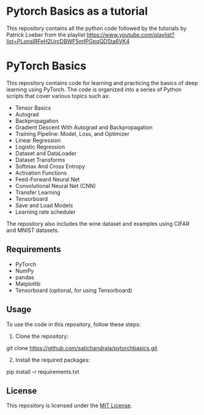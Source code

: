 # Pytorch Basics as a tutorial

This repository contains all the python code followed by the tutorials by Patrick Loeber from the playlist https://www.youtube.com/playlist?list=PLqnslRFeH2UrcDBWF5mfPGpqQDSta6VK4

# PyTorch Basics

This repository contains code for learning and practicing the basics of deep learning using PyTorch. The code is organized into a series of Python scripts that cover various topics such as:

- Tensor Basics
- Autograd
- Backpropagation
- Gradient Descent With Autograd and Backpropagation
- Training Pipeline: Model, Loss, and Optimizer
- Linear Regression
- Logistic Regression
- Dataset and DataLoader
- Dataset Transforms
- Softmax And Cross Entropy
- Activation Functions
- Feed-Forward Neural Net
- Convolutional Neural Net (CNN)
- Transfer Learning
- Tensorboard
- Save and Load Models
- Learning rate scheduler

The repository also includes the wine dataset and examples using CIFAR and MNIST datasets.

## Requirements

- PyTorch
- NumPy
- pandas
- Matplotlib
- Tensorboard (optional, for using Tensorboard)

## Usage

To use the code in this repository, follow these steps:

1. Clone the repository:

git clone https://github.com/satichandrala/pytorchbasics.git


2. Install the required packages:

pip install -r requirements.txt


## License

This repository is licensed under the [MIT License](LICENSE).
